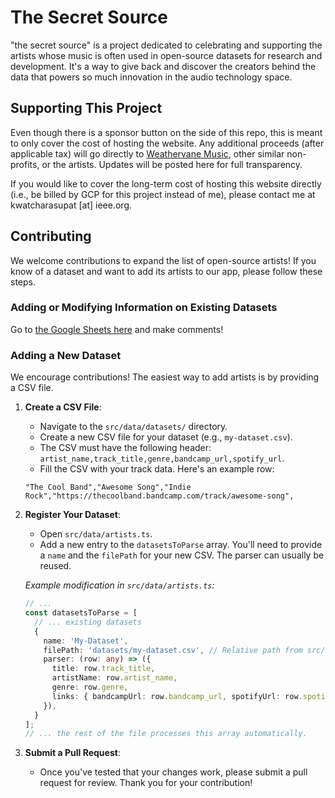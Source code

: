 # The Secret Source

"the secret source" is a project dedicated to celebrating and supporting the artists whose music is often used in open-source datasets for research and development. It's a way to give back and discover the creators behind the data that powers so much innovation in the audio technology space.

## Supporting This Project

Even though there is a sponsor button on the side of this repo, this is meant to only cover the cost of hosting the website. Any additional proceeds (after applicable tax) will go directly to [Weathervane Music](https://weathervanemusic.org/donate), other similar non-profits, or the artists. Updates will be posted here for full transparency.

If you would like to cover the long-term cost of hosting this website directly (i.e., be billed by GCP for this project instead of me), please contact me at kwatcharasupat [at] ieee.org. 

## Contributing

We welcome contributions to expand the list of open-source artists! If you know of a dataset and want to add its artists to our app, please follow these steps.

### Adding or Modifying Information on Existing Datasets

Go to [the Google Sheets here](https://docs.google.com/spreadsheets/d/13G2YZvER2SdkC7dzfCfWEpBG2V9R7S0Xg2NLCBcRpaU/edit?usp=sharing) and make comments!

### Adding a New Dataset

We encourage contributions! The easiest way to add artists is by providing a CSV file.

1.  **Create a CSV File**:
    *   Navigate to the `src/data/datasets/` directory.
    *   Create a new CSV file for your dataset (e.g., `my-dataset.csv`).
    *   The CSV must have the following header: `artist_name,track_title,genre,bandcamp_url,spotify_url`.
    *   Fill the CSV with your track data. Here's an example row:
      ```csv
      "The Cool Band","Awesome Song","Indie Rock","https://thecoolband.bandcamp.com/track/awesome-song",
      ```

2.  **Register Your Dataset**:
    *   Open `src/data/artists.ts`.
    *   Add a new entry to the `datasetsToParse` array. You'll need to provide a `name` and the `filePath` for your new CSV. The parser can usually be reused.

    *Example modification in `src/data/artists.ts`:*
    ```typescript
    // ...
    const datasetsToParse = [
      // ... existing datasets
      {
        name: 'My-Dataset',
        filePath: 'datasets/my-dataset.csv', // Relative path from src/data
        parser: (row: any) => ({
          title: row.track_title,
          artistName: row.artist_name,
          genre: row.genre,
          links: { bandcampUrl: row.bandcamp_url, spotifyUrl: row.spotify_url },
        }),
      }
    ];
    // ... the rest of the file processes this array automatically.
    ```

3.  **Submit a Pull Request**:
    *   Once you've tested that your changes work, please submit a pull request for review. Thank you for your contribution!
